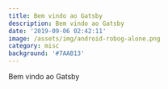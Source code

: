 ```yaml
---
title: Bem vindo ao Gatsby
description: Bem vindo ao Gatsby
date: '2019-09-06 02:42:11'
image: /assets/img/android-robog-alone.png
category: misc
background: '#7AAB13'
---
```

Bem vindo ao Gatsby
